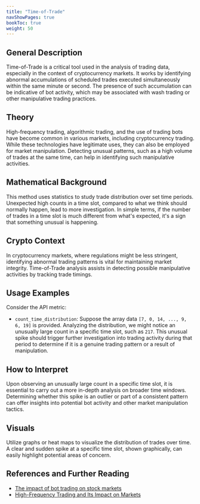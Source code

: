 ```yaml
---
title: "Time-of-Trade"
navShowPages: true
bookToc: true
weight: 50
---
```


## General Description

Time-of-Trade is a critical tool used in the analysis of trading data, especially in the context of cryptocurrency markets. It works by identifying abnormal accumulations of scheduled trades executed simultaneously within the same minute or second. The presence of such accumulation can be indicative of bot activity, which may be associated with wash trading or other manipulative trading practices.

## Theory

High-frequency trading, algorithmic trading, and the use of trading bots have become common in various markets, including cryptocurrency trading. While these technologies have legitimate uses, they can also be employed for market manipulation. Detecting unusual patterns, such as a high volume of trades at the same time, can help in identifying such manipulative activities.

## Mathematical Background

This method uses statistics to study trade distribution over set time periods. Unexpected high counts in a time slot, compared to what we think should normally happen, lead to more investigation. In simple terms, if the number of trades in a time slot is much different from what's expected, it's a sign that something unusual is happening.

## Crypto Context

In cryptocurrency markets, where regulations might be less stringent, identifying abnormal trading patterns is vital for maintaining market integrity. Time-of-Trade analysis assists in detecting possible manipulative activities by tracking trade timings.

## Usage Examples

Consider the API metric:

- `count_time_distribution`: Suppose the array data `[7, 0, 14, ..., 9, 6, 19]` is provided. Analyzing the distribution, we might notice an unusually large count in a specific time slot, such as `217`. This unusual spike should trigger further investigation into trading activity during that period to determine if it is a genuine trading pattern or a result of manipulation.

## How to Interpret

Upon observing an unusually large count in a specific time slot, it is essential to carry out a more in-depth analysis on broader time windows. Determining whether this spike is an outlier or part of a consistent pattern can offer insights into potential bot activity and other market manipulation tactics.

## Visuals

Utilize graphs or heat maps to visualize the distribution of trades over time. A clear and sudden spike at a specific time slot, shown graphically, can easily highlight potential areas of concern.

## References and Further Reading

- [The impact of bot trading on stock markets](https://voxeu.org/article/impact-bot-trading-stock-markets)
- [High-Frequency Trading and Its Impact on Markets](https://www.cfr.org/backgrounder/high-frequency-trading-and-its-impact-markets)
